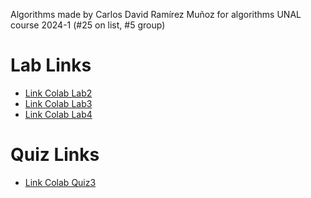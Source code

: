Algorithms made by Carlos David Ramírez Muñoz for algorithms UNAL course 2024-1 (#25 on list, #5 group)

# Lab Links
* [Link Colab Lab2](https://colab.research.google.com/drive/1YODxa1fyugYVuv_2gS7BA-IciaCu4fBM?usp=sharing)
* [Link Colab Lab3](https://colab.research.google.com/drive/1jr-7LDaYbnRNscOnnxbjletcPr9bWnbA?usp=sharing)
* [Link Colab Lab4](https://colab.research.google.com/drive/13b_5oFIw41uv1afosTwcliI2r1jXfldl?authuser=1#scrollTo=kAEAoNZEQTCw)

# Quiz Links
* [Link Colab Quiz3](https://colab.research.google.com/drive/1-psIytVRn2OGWN5zj96wdqMkvrSUUX81?usp=sharing)
